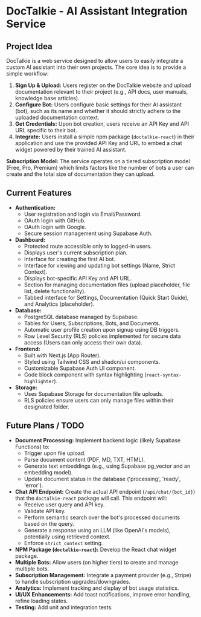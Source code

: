 # DocTalkie - AI Assistant Integration Service

## Project Idea

DocTalkie is a web service designed to allow users to easily integrate a custom AI assistant into their own projects. The core idea is to provide a simple workflow:

1.  **Sign Up & Upload:** Users register on the DocTalkie website and upload documentation relevant to their project (e.g., API docs, user manuals, knowledge base articles).
2.  **Configure Bot:** Users configure basic settings for their AI assistant (bot), such as its name and whether it should strictly adhere to the uploaded documentation context.
3.  **Get Credentials:** Upon bot creation, users receive an API Key and API URL specific to their bot.
4.  **Integrate:** Users install a simple npm package (`doctalkie-react`) in their application and use the provided API Key and URL to embed a chat widget powered by their trained AI assistant.

**Subscription Model:** The service operates on a tiered subscription model (Free, Pro, Premium) which limits factors like the number of bots a user can create and the total size of documentation they can upload.

## Current Features

- **Authentication:**
  - User registration and login via Email/Password.
  - OAuth login with GitHub.
  - OAuth login with Google.
  - Secure session management using Supabase Auth.
- **Dashboard:**
  - Protected route accessible only to logged-in users.
  - Displays user's current subscription plan.
  - Interface for creating the first AI bot.
  - Interface for viewing and updating bot settings (Name, Strict Context).
  - Displays bot-specific API Key and API URL.
  - Section for managing documentation files (upload placeholder, file list, delete functionality).
  - Tabbed interface for Settings, Documentation (Quick Start Guide), and Analytics (placeholder).
- **Database:**
  - PostgreSQL database managed by Supabase.
  - Tables for Users, Subscriptions, Bots, and Documents.
  - Automatic user profile creation upon signup using DB triggers.
  - Row Level Security (RLS) policies implemented for secure data access (Users can only access their own data).
- **Frontend:**
  - Built with Next.js (App Router).
  - Styled using Tailwind CSS and shadcn/ui components.
  - Customizable Supabase Auth UI component.
  - Code block component with syntax highlighting (`react-syntax-highlighter`).
- **Storage:**
  - Uses Supabase Storage for documentation file uploads.
  - RLS policies ensure users can only manage files within their designated folder.

## Future Plans / TODO

- **Document Processing:** Implement backend logic (likely Supabase Functions) to:
  - Trigger upon file upload.
  - Parse document content (PDF, MD, TXT, HTML).
  - Generate text embeddings (e.g., using Supabase pg_vector and an embedding model).
  - Update document status in the database ('processing', 'ready', 'error').
- **Chat API Endpoint:** Create the actual API endpoint (`/api/chat/{bot_id}`) that the `doctalkie-react` package will call. This endpoint will:
  - Receive user query and API key.
  - Validate API key.
  - Perform semantic search over the bot's processed documents based on the query.
  - Generate a response using an LLM (like OpenAI's models), potentially using retrieved context.
  - Enforce `strict_context` setting.
- **NPM Package (`doctalkie-react`):** Develop the React chat widget package.
- **Multiple Bots:** Allow users (on higher tiers) to create and manage multiple bots.
- **Subscription Management:** Integrate a payment provider (e.g., Stripe) to handle subscription upgrades/downgrades.
- **Analytics:** Implement tracking and display of bot usage statistics.
- **UI/UX Enhancements:** Add toast notifications, improve error handling, refine loading states.
- **Testing:** Add unit and integration tests.
